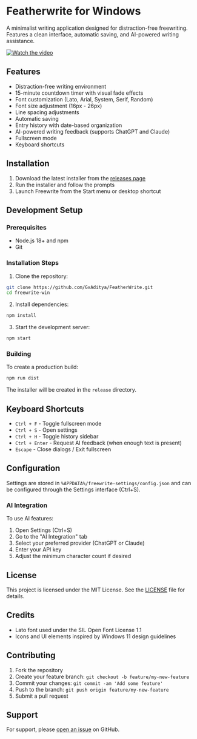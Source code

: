 # Featherwrite for Windows

A minimalist writing application designed for distraction-free freewriting. Features a clean interface, automatic saving, and AI-powered writing assistance.

[![Watch the video](https://img.youtube.com/vi/vIPzU16fdrs/0.jpg)](https://www.youtube.com/watch?v=vIPzU16fdrs)


## Features

- Distraction-free writing environment
- 15-minute countdown timer with visual fade effects
- Font customization (Lato, Arial, System, Serif, Random)
- Font size adjustment (16px - 26px)
- Line spacing adjustments
- Automatic saving
- Entry history with date-based organization
- AI-powered writing feedback (supports ChatGPT and Claude)
- Fullscreen mode
- Keyboard shortcuts

## Installation

1. Download the latest installer from the [releases page](https://github.com/GxAditya/FeatherWrite/releases)
2. Run the installer and follow the prompts
3. Launch Freewrite from the Start menu or desktop shortcut

## Development Setup

### Prerequisites

- Node.js 18+ and npm
- Git

### Installation Steps

1. Clone the repository:
```bash
git clone https://github.com/GxAditya/FeatherWrite.git
cd freewrite-win
```

2. Install dependencies:
```bash
npm install
```

3. Start the development server:
```bash
npm start
```

### Building

To create a production build:
```bash
npm run dist
```

The installer will be created in the `release` directory.

## Keyboard Shortcuts

- `Ctrl + F` - Toggle fullscreen mode
- `Ctrl + S` - Open settings
- `Ctrl + H` - Toggle history sidebar
- `Ctrl + Enter` - Request AI feedback (when enough text is present)
- `Escape` - Close dialogs / Exit fullscreen

## Configuration

Settings are stored in `%APPDATA%/freewrite-settings/config.json` and can be configured through the Settings interface (Ctrl+S).

### AI Integration

To use AI features:
1. Open Settings (Ctrl+S)
2. Go to the "AI Integration" tab
3. Select your preferred provider (ChatGPT or Claude)
4. Enter your API key
5. Adjust the minimum character count if desired

## License

This project is licensed under the MIT License. See the [LICENSE](LICENSE) file for details.

## Credits

- Lato font used under the SIL Open Font License 1.1
- Icons and UI elements inspired by Windows 11 design guidelines

## Contributing

1. Fork the repository
2. Create your feature branch: `git checkout -b feature/my-new-feature`
3. Commit your changes: `git commit -am 'Add some feature'`
4. Push to the branch: `git push origin feature/my-new-feature`
5. Submit a pull request

## Support

For support, please [open an issue](https://github.com/your-username/freewrite-win/issues/new) on GitHub.
